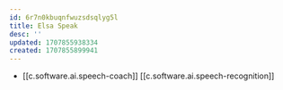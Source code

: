 ```yaml
---
id: 6r7n0kbuqnfwuzsdsqlyg5l
title: Elsa Speak
desc: ''
updated: 1707855938334
created: 1707855899941
---
```


- [[c.software.ai.speech-coach]] [[c.software.ai.speech-recognition]]